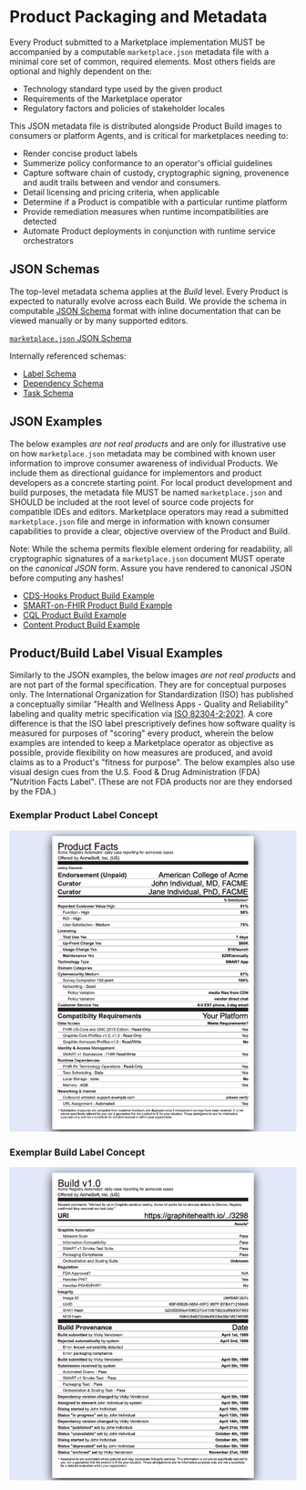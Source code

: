 # Product Packaging and Metadata


Every Product submitted to a Marketplace implementation MUST be accompanied by a computable `marketplace.json` metadata file with a minimal core set of common, required elements. Most others fields are optional and highly dependent on the:

 * Technology standard type used by the given product
 * Requirements of the Marketplace operator
 * Regulatory factors and policies of stakeholder locales

This JSON metadata file is distributed alongside Product Build images to consumers or platform Agents, and is critical for marketplaces needing to:

 * Render concise product labels
 * Summerize policy conformance to an operator's official guidelines
 * Capture software chain of custody, cryptographic signing, provenence and audit trails between and vendor and consumers.
 * Detail licensing and pricing criteria, when applicable
 * Determine if a Product is compatible with a particular runtime platform
 * Provide remediation measures when runtime incompatibilities are detected  
 * Automate Product deployments in conjunction with runtime service orchestrators

## JSON Schemas

The top-level metadata schema applies at the _Build_ level. Every Product is expected to naturally evolve across each Build. We provide the schema in computable [JSON Schema](https://json-schema.org) format with inline documentation that can be viewed manually or by many supported editors.

[`marketplace.json` JSON Schema](../metadata/schema/build.json)

Internally referenced schemas:

 * [Label Schema](../metadata/schema/label.json)
 * [Dependency Schema](../metadata/schema/dependency.json)
 * [Task Schema](../metadata/schema/task.json)


## JSON Examples

The below examples _are not real products_ and are only for illustrative use on how `marketplace.json` metadata may be combined with known user information to improve consumer awareness of individual Products. We include them as directional guidance for implementors and product developers as a concrete starting point. For local product development and build purposes, the metadata file MUST be named `marketplace.json` and SHOULD be included at the root level of source code projects for compatible IDEs and editors. Marketplace operators may read a submitted `marketplace.json` file and merge in information with known consumer capabilities to provide a clear, objective overview of the Product and Build.

Note: While the schema permits flexible element ordering for readability, all cryptographic signatures of a `marketplace.json` document MUST operate on the _canonical JSON_ form. Assure you have rendered to canonical JSON before computing any hashes!

 * [CDS-Hooks Product Build Example](../metadata/example/cds-hooks.product.build.json)
 * [SMART-on-FHIR Product Build Example](../metadata/example/smart.product.build.json)
 * [CQL Product Build Example](../metadata/example/cql.product.build.json)
 * [Content Product Build Example](../metadata/example/content.product.build.json)

## Product/Build Label Visual Examples

Similarly to the JSON examples, the below images _are not real products_ and are not part of the formal specification. They are for conceptual purposes only. The International Organization for Standardization (ISO) has published a conceptually similar "Health and Wellness Apps - Quality and Reliability" labeling and quality metric specification via [ISO 82304-2:2021](https://www.iso.org/obp/ui/#iso:std:iso:ts:82304:-2:ed-1:v1:en). A core difference is that the ISO label prescriptively defines how software quality is measured for purposes of "scoring" every product, wherein the below examples are intended to keep a Marketplace operator as objective as possible, provide flexibility on how measures are produced, and avoid claims as to a Product's "fitness for purpose". The below examples also use visual design cues from the U.S. Food & Drug Administration (FDA) "Nutrition Facts Label". (These are not FDA products nor are they endorsed by the FDA.) 

### Exemplar Product Label Concept
![example-product-label](images/example-product-label-v13.png)

### Exemplar Build Label Concept
![example-build-label](images/example-build-label-v13.png)
